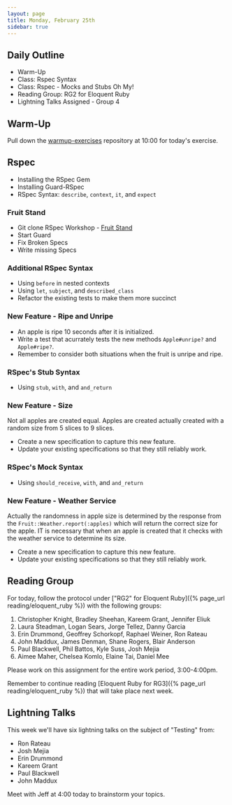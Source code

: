 ```yaml
---
layout: page
title: Monday, February 25th
sidebar: true
---
```


## Daily Outline

* Warm-Up
* Class: Rspec Syntax
* Class: Rspec - Mocks and Stubs Oh My!
* Reading Group: RG2 for Eloquent Ruby
* Lightning Talks Assigned - Group 4

## Warm-Up

Pull down the [warmup-exercises](https://github.com/JumpstartLab/warmup-exercises) repository at 10:00 for today's exercise.

## Rspec

* Installing the RSpec Gem
* Installing Guard-RSpec
* RSpec Syntax: `describe`, `context`, `it`, and `expect`

### Fruit Stand

* Git clone RSpec Workshop - [Fruit Stand](https://github.com/burtlo/fruit-stand)
* Start Guard
* Fix Broken Specs
* Write missing Specs

### Additional RSpec Syntax

* Using `before` in nested contexts
* Using `let`, `subject`, and `described_class`
* Refactor the existing tests to make them more succinct

### New Feature - Ripe and Unripe

* An apple is ripe 10 seconds after it is initialized.
* Write a test that acurrately tests the new methods `Apple#unripe?` and `Apple#ripe?`.
* Remember to consider both situations when the fruit is unripe and ripe.

### RSpec's Stub Syntax

* Using `stub`, `with`, and `and_return`

### New Feature - Size

Not all apples are created equal. Apples are created actually created with a
random size from 5 slices to 9 slices.

* Create a new specification to capture this new feature.
* Update your existing specifications so that they still reliably work.

### RSpec's Mock Syntax

* Using `should_receive`, `with`, and `and_return`

### New Feature - Weather Service

Actually the randomness in apple size is determined by the response from the
`Fruit::Weather.report(:apples)` which will return the correct size for the
apple. IT is necessary that when an apple is created that it checks with
the weather service to determine its size.

* Create a new specification to capture this new feature.
* Update your existing specifications so that they still reliably work.

## Reading Group

For today, follow the protocol under ["RG2" for Eloquent Ruby]({% page_url reading/eloquent_ruby %}) with the following groups:

1. Christopher Knight, Bradley Sheehan, Kareem Grant, Jennifer Eliuk
2. Laura Steadman, Logan Sears, Jorge Tellez, Danny Garcia
3. Erin Drummond, Geoffrey Schorkopf, Raphael Weiner, Ron Rateau
4. John Maddux, James Denman, Shane Rogers, Blair Anderson
5. Paul Blackwell, Phil Battos, Kyle Suss, Josh Mejia
6. Aimee Maher, Chelsea Komlo, Elaine Tai, Daniel Mee

Please work on this assignment for the entire work period, 3:00-4:00pm.

Remember to continue reading [Eloquent Ruby for RG3]({% page_url reading/eloquent_ruby %}) that will take place next week.

## Lightning Talks

This week we'll have six lightning talks on the subject of "Testing" from:

* Ron Rateau
* Josh Mejia
* Erin Drummond
* Kareem Grant
* Paul Blackwell
* John Maddux

Meet with Jeff at 4:00 today to brainstorm your topics.
